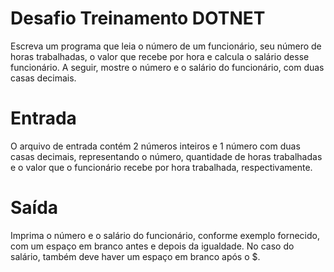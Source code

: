 # Desafio Treinamento DOTNET

Escreva um programa que leia o número de um funcionário, seu número de horas trabalhadas, o valor que recebe por hora
e calcula o salário desse funcionário. A seguir, mostre o número e o salário do funcionário, com duas casas decimais.

# Entrada
O arquivo de entrada contém 2 números inteiros e 1 número com duas casas decimais, representando o número,
quantidade de horas trabalhadas e o valor que o funcionário recebe por hora trabalhada, respectivamente.

# Saída
Imprima o número e o salário do funcionário, conforme exemplo fornecido, com um espaço em branco antes e depois da
igualdade. No caso do salário, também deve haver um espaço em branco após o $.
